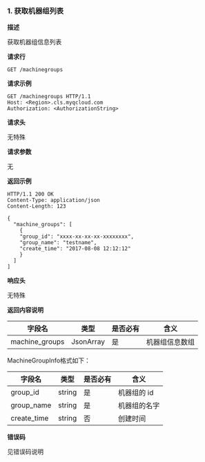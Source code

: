 ### 1. 获取机器组列表

**描述**

获取机器组信息列表

**请求行**

```
GET /machinegroups
```

**请求示例**

```
GET /machinegroups HTTP/1.1
Host: <Region>.cls.myqcloud.com
Authorization: <AuthorizationString>

```

**请求头**

无特殊

**请求参数**

无

**返回示例**

```
HTTP/1.1 200 OK
Content-Type: application/json
Content-Length: 123

{
  "machine_groups": [
    {
    "group_id": "xxxx-xx-xx-xx-xxxxxxxx",
    "group_name": "testname",
    "create_time": "2017-08-08 12:12:12"
    }
  ]
]
```

**响应头**

无特殊

**返回内容说明**

|  字段名      |  类型     | 是否必有 |        含义                    |
|-------------|-----------|---------|-------------------------------|
| machine_groups|JsonArray| 是      | 机器组信息数组                  |

MachineGroupInfo格式如下：

|  字段名     |  类型  | 是否必有 |        含义                    |
|------------|--------|---------|-------------------------------|
| group_id   | string | 是      | 机器组的 id                    |
| group_name | string | 是      | 机器组的名字                    |
| create_time| string | 否      | 创建时间                       |

**错误码**

见错误码说明